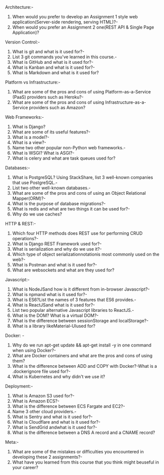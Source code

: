 Architecture:-

1. When would you prefer to develop an Assignment 1 style web application(Server-side rendering, serving HTML)?-
2. When would you prefer an Assignment 2 one(REST API &amp; Single Page Application)?

Version Control:-

1. What is git and what is it used for?-
2. List 3 git commands you&#39;ve learned in this course.-
3. What is GitHub and what is it used for?-
4. What is Kanban and what is it used for?-
5. What is Markdown and what is it used for?

Platform vs Infrastructure:-

1. What are some of the pros and cons of using Platform-as-a-Service (PaaS) providers such as Heroku?-
2. What are some of the pros and cons of using Infrastructure-as-a-Service providers such as Amazon?

Web Frameworks:-

1. What is Django?
2. What are some of its useful features?-
3. What is a model?-
4. What is a view?-
5. Name two other popular non-Python web frameworks.-
6. What is WSGI? What is ASGI?-
7. What is celery and what are task queues used for?

Databases:-

1. What is PostgreSQL? Using StackShare, list 3 well-known companies that use PostgreSQL.-
2. List two other well-known databases.-
3. What are some of the pros and cons of using an Object Relational Mapper(ORM)?-
4. What is the purpose of database migrations?-
5. What is redis and what are two things it can be used for?-
6. Why do we use caches?

HTTP &amp; REST:-

1. Which four HTTP methods does REST use for performing CRUD operations?-
2. What is Django REST Framework used for?-
3. What is serialization and why do we use it?-
4. Which type of object serializationnotationis most commonly used on the web?-
5. What is Postman and what is it used for?-
6. What are websockets and what are they used for?

Javascript:-

1. What is NodeJSand how is it different from in-browser Javascript?-
2. What is npmand what is it used for?-
3. What is ES6?List the names of 3 features that ES6 provides.-
4. What is ReactJSand what is it used for?-
5. List two popular alternative Javascript libraries to ReactJS.-
6. What is the DOM? What is a virtual DOM?-
7. What is the difference between sessionStorage and localStorage?-
8. What is a library likeMaterial-UIused for?

Docker: -

1. Why do we run apt-get update &amp;&amp; apt-get install -y in one command when using Docker?-
2. What are Docker containers and what are the pros and cons of using them?
3. What is the difference between ADD and COPY with Docker?-What is a .dockerignore file used for?-
4. What is Kubernetes and why didn&#39;t we use it?

Deployment:-

1. What is Amazon S3 used for?-
2. What is Amazon ECS?-
3. What is the difference between ECS Fargate and EC2?-
4. Name 3 other cloud providers.-
5. What is Sentry and what is it used for?-
6. What is Cloudflare and what is it used for?-
7. What is SendGrid andwhat is it used for?-
8. What is the difference between a DNS A record and a CNAME record?

Meta:-

1. What are some of the mistakes or difficulties you encountered in developing these 2 assignments?-
2. What have you learned from this course that you think might beuseful in your career?
